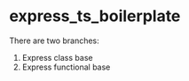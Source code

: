 # express_ts_boilerplate

There are two branches:

1. Express class base
2. Express functional base
